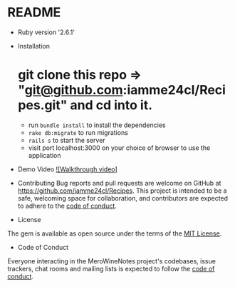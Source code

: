 # README
* Ruby version '2.6.1'

* Installation
  # git clone this repo => "git@github.com:iamme24cl/Recipes.git" and cd into it.
    - run `bundle install` to install the dependencies
    - `rake db:migrate` to run migrations
    - `rails s` to start the server
    - visit port localhost:3000 on your choice of browser to use the application

* Demo Video
[![Walkthrough video]](https://youtu.be/i3Q8Ns4z11o)

* Contributing
Bug reports and pull requests are welcome on GitHub at https://github.com/iamme24cl/Recipes. This project is intended to be a safe, welcoming space for collaboration, and contributors are expected to adhere to the [code of conduct](https://github.com/iamme24cl/Recipes/blob/main/CODE_OF_CONDUCT.md).


* License

The gem is available as open source under the terms of the [MIT License](https://opensource.org/licenses/MIT).

* Code of Conduct

Everyone interacting in the MeroWineNotes project's codebases, issue trackers, chat rooms and mailing lists is expected to follow the [code of conduct](https://github.com/iamme24cl/Recipes/blob/main/CODE_OF_CONDUCT.md).
